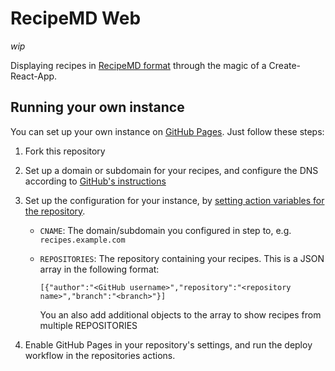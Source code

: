 # RecipeMD Web

*wip*

Displaying recipes in [RecipeMD format](https://github.com/RecipeMD/RecipeMD) through the magic of a Create-React-App.

## Running your own instance

You can set up your own instance on [GitHub Pages](https://pages.github.com). Just follow these steps:

1. Fork this repository

2. Set up a domain or subdomain for your recipes, and configure the DNS according to [GitHub's instructions](https://docs.github.com/en/pages/configuring-a-custom-domain-for-your-github-pages-site/managing-a-custom-domain-for-your-github-pages-site)

3. Set up the configuration for your instance, by [setting action variables for the repository](https://docs.github.com/en/actions/writing-workflows/choosing-what-your-workflow-does/store-information-in-variables#creating-configuration-variables-for-a-repository).

    - `CNAME`: The domain/subdomain you configured in step to, e.g. `recipes.example.com`

    - `REPOSITORIES`: The repository containing your recipes. This is a JSON array in the following format:
        ```
        [{"author":"<GitHub username>","repository":"<repository name>","branch":"<branch>"}]
        ```
        You an also add additional objects to the array to show recipes from multiple REPOSITORIES

4. Enable GitHub Pages in your repository's settings, and run the deploy workflow in the repositories actions.
